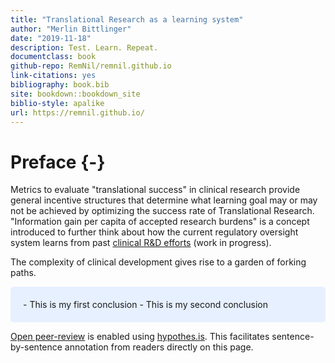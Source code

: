 ```yaml
---
title: "Translational Research as a learning system"
author: "Merlin Bittlinger"
date: "2019-11-18"
description: Test. Learn. Repeat.
documentclass: book
github-repo: RemNil/remnil.github.io
link-citations: yes
bibliography: book.bib
site: bookdown::bookdown_site
biblio-style: apalike
url: https://remnil.github.io/
---
```




# Preface {-}

Metrics to evaluate "translational success" in clinical research provide general incentive structures that determine what learning goal may or may not be achieved by optimizing the success rate of Translational Research. "Information gain per capita of accepted research burdens" is a concept introduced to further think about how the current regulatory oversight system learns from past [clinical R&D efforts](https://www.ema.europa.eu/en/human-regulatory/research-development) (work in progress).

The complexity of clinical development gives rise to a garden of forking paths.



<style>
div.blue { background-color:#e6f0ff; border-radius: 5px; padding: 20px;}
</style>
<div class = "blue">
- This is my first conclusion
- This is my second conclusion
</div>

[Open peer-review](http://www.openreviewtoolkit.org/) is enabled using [hypothes.is](https://web.hypothes.is/). This facilitates sentence-by-sentence annotation from readers directly on this page.


